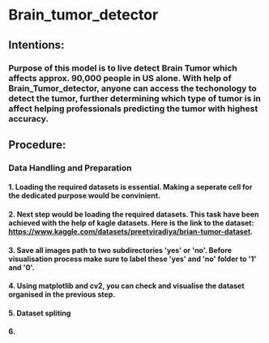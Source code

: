 # Brain_tumor_detector
## Intentions:
### Purpose of this model is to live detect Brain Tumor which affects approx. 90,000 people in US alone. With help of Brain_Tumor_detector, anyone can access the techonology to detect the tumor, further determining which type of tumor is in affect helping professionals predicting the tumor with highest accuracy.
## Procedure: 
### Data Handling and Preparation
#### 1. Loading the required datasets is essential. Making a seperate cell for the dedicated purpose would be convinient. 
#### 2. Next step would be loading the required datasets. This task have been achieved with the help of kagle datasets. Here is the link to the dataset: https://www.kaggle.com/datasets/preetviradiya/brian-tumor-dataset.
#### 3. Save all images path to two subdirectories 'yes' or 'no'. Before visualisation process make sure to label these 'yes' and 'no' folder to '1' and '0'. 
#### 4. Using matplotlib and cv2, you can check and visualise the dataset organised in the previous step.
#### 5. Dataset spliting
#### 6. 
